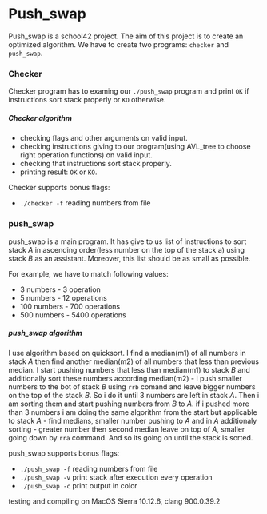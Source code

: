 # Push_swap

Push_swap is a school42 project. The aim of this project is to create an optimized algorithm.
We have to create two programs: `checker` and `push_swap`.

### Checker
Checker program has to examing our `./push_swap` program and print `OK` if instructions sort stack properly or `KO` otherwise.

##### Checker algorithm
- checking flags and other arguments on valid input.
- checking instructions giving to our program(using AVL_tree to choose right operation functions) on valid input.
- checking that instructions sort stack properly.
- printing result: `OK` or `KO`.

Checker supports bonus flags:
- `./checker -f` reading numbers from file

### push_swap
push_swap is a main program. It has give to us list of instructions to sort stack *A* in ascending order(less number on the top of the stack a) using stack *B* as an assistant.
Moreover, this list should be as small as possible.

For example, we have to match following values:
- 3 numbers \- 3 operation
- 5 numbers \- 12 operations
- 100 numbers \- 700 operations
- 500 numbers \- 5400 operations

##### push_swap algorithm
I use algorithm based on quicksort.
I find a median(m1) of all numbers in stack *A* then find another median(m2) of all numbers that less than previous median.
I start pushing numbers that less than median(m1) to stack *B* and additionally sort these numbers according median(m2) - i push smaller numbers to the bot of stack *B* using `rrb` comand and leave bigger numbers on the top of the stack *B*.
So i do it until 3 numbers are left in stack *A*.
Then i am sorting them and start pushing numbers from *B* to *A*.
if i pushed more than 3 numbers i am doing the same algorithm from the start but applicable to stack *A* - find medians, smaller number pushing to *A* and in *A* additionaly sorting - greater number then second median leave on top of *A*, smaller going down by `rra` command.
And so its going on until the stack is sorted.

push_swap supports bonus flags:
- `./push_swap -f` reading numbers from file
- `./push_swap -v` print stack after execution every operation
- `./push_swap -c` print output in color

testing and compiling on MacOS Sierra 10.12.6, clang 900.0.39.2